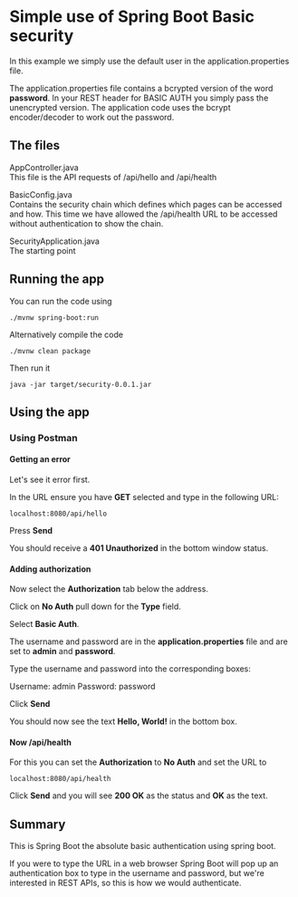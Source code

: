 # Simple use of Spring Boot Basic security

In this example we simply use the default user in the application.properties file.

The application.properties file contains a bcrypted version of the word **password**. In your REST header for BASIC AUTH you simply pass the unencrypted version. The application code uses the bcrypt encoder/decoder to work out the password.

## The files

AppController.java  
This file is the API requests of /api/hello and /api/health

BasicConfig.java  
Contains the security chain which defines which pages can be accessed and how.
This time we have allowed the /api/health URL to be accessed without authentication to show the chain.

SecurityApplication.java  
The starting point

## Running the app

You can run the code using

```
./mvnw spring-boot:run
```

Alternatively compile the code

```
./mvnw clean package
```

Then run it

```
java -jar target/security-0.0.1.jar
```

## Using the app

### Using **Postman**

#### Getting an error

Let's see it error first.

In the URL ensure you have **GET** selected and type in the following URL:

```
localhost:8080/api/hello
```

Press **Send**

You should receive a **401 Unauthorized** in the bottom window status.

#### Adding authorization

Now select the **Authorization** tab below the address.

Click on **No Auth** pull down for the **Type** field.

Select **Basic Auth**.

The username and password are in the **application.properties** file and are set to **admin** and **password**.

Type the username and password into the corresponding boxes:

Username: admin
Password: password

Click **Send**

You should now see the text **Hello, World!** in the bottom box.

#### Now /api/health

For this you can set the **Authorization** to **No Auth** and set the URL to

```
localhost:8080/api/health
```

Click **Send** and you will see **200 OK** as the status and **OK** as the text.

## Summary

This is Spring Boot the absolute basic authentication using spring boot.

If you were to type the URL in a web browser Spring Boot will pop up an authentication box to type in the username and password, but we're interested in REST APIs, so this is how we would authenticate.